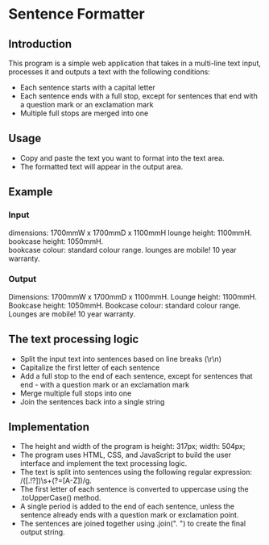 # Sentence Formatter

## Introduction

This program is a simple web application that takes in a multi-line text input, processes it and outputs a text with the following conditions:
- Each sentence starts with a capital letter
- Each sentence ends with a full stop, except for sentences that end with a question mark or an exclamation mark
- Multiple full stops are merged into one

## Usage
- Copy and paste the text you want to format into the text area.
- The formatted text will appear in the output area.

## Example

### Input

dimensions: 1700mmW x 1700mmD x 1100mmH
lounge height: 1100mmH. 
bookcase height: 1050mmH.  
bookcase colour: standard colour range. 
lounges are mobile!
10 year warranty.

### Output

Dimensions: 1700mmW x 1700mmD x 1100mmH. Lounge height: 1100mmH. Bookcase height: 1050mmH. Bookcase colour: standard colour range. Lounges are mobile! 10 year warranty.

## The text processing logic
- Split the input text into sentences based on line breaks (\r\n)
- Capitalize the first letter of each sentence
- Add a full stop to the end of each sentence, except for sentences that end - with a question mark or an exclamation mark
- Merge multiple full stops into one
- Join the sentences back into a single string

## Implementation
- The height and width of the program is height: 317px; width: 504px;
- The program uses HTML, CSS, and JavaScript to build the user interface and implement the text processing logic.
- The text is split into sentences using the following regular expression: /([.!?])\s+(?=[A-Z])/g.
- The first letter of each sentence is converted to uppercase using the .toUpperCase() method.
- A single period is added to the end of each sentence, unless the sentence already ends with a question mark or exclamation point.
- The sentences are joined together using .join(". ") to create the final output string.
